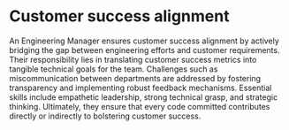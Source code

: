 # Customer success alignment

An Engineering Manager ensures customer success alignment by actively bridging the gap between engineering efforts and customer requirements. Their responsibility lies in translating customer success metrics into tangible technical goals for the team. Challenges such as miscommunication between departments are addressed by fostering transparency and implementing robust feedback mechanisms. Essential skills include empathetic leadership, strong technical grasp, and strategic thinking. Ultimately, they ensure that every code committed contributes directly or indirectly to bolstering customer success.